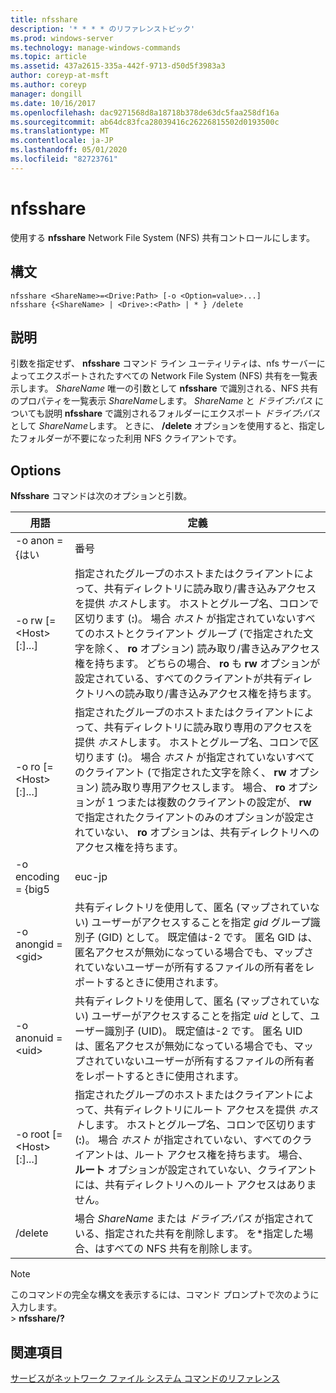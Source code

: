 ```yaml
---
title: nfsshare
description: '* * * * のリファレンストピック'
ms.prod: windows-server
ms.technology: manage-windows-commands
ms.topic: article
ms.assetid: 437a2615-335a-442f-9713-d50d5f3983a3
author: coreyp-at-msft
ms.author: coreyp
manager: dongill
ms.date: 10/16/2017
ms.openlocfilehash: dac9271568d8a18718b378de63dc5faa258df16a
ms.sourcegitcommit: ab64dc83fca28039416c26226815502d0193500c
ms.translationtype: MT
ms.contentlocale: ja-JP
ms.lasthandoff: 05/01/2020
ms.locfileid: "82723761"
---
```

# <a name="nfsshare"></a>nfsshare



使用する **nfsshare** Network File System (NFS) 共有コントロールにします。

## <a name="syntax"></a>構文

```
nfsshare <ShareName>=<Drive:Path> [-o <Option=value>...]
nfsshare {<ShareName> | <Drive>:<Path> | * } /delete
```

## <a name="description"></a>説明

引数を指定せず、 **nfsshare** コマンド ライン ユーティリティは、nfs サーバーによってエクスポートされたすべての Network File System (NFS) 共有を一覧表示します。 *ShareName* 唯一の引数として **nfsshare** で識別される、NFS 共有のプロパティを一覧表示 *ShareName*します。 *ShareName* と <em>ドライブ</em>**:**<em>パス</em> についても説明 **nfsshare** で識別されるフォルダーにエクスポート <em>ドライブ</em>**:**<em>パス</em> として *ShareName*します。 ときに、 **/delete** オプションを使用すると、指定したフォルダーが不要になった利用 NFS クライアントです。

## <a name="options"></a>Options

**Nfsshare** コマンドは次のオプションと引数。


|             用語              |                                                                                                                                                                                                                      定義                                                                                                                                                                                                                       |
|-------------------------------|-------------------------------------------------------------------------------------------------------------------------------------------------------------------------------------------------------------------------------------------------------------------------------------------------------------------------------------------------------------------------------------------------------------------------------------------------------|
|         -o anon = {はい          |                                                                                                                                                                                                                          番号                                                                                                                                                                                                                          |
|  -o rw [=\<Host> [:<Host>]...]  |                       指定されたグループのホストまたはクライアントによって、共有ディレクトリに読み取り/書き込みアクセスを提供 *ホスト*します。 ホストとグループ名、コロンで区切ります (**:**)。 場合 *ホスト* が指定されていないすべてのホストとクライアント グループ (で指定された文字を除く、 **ro** オプション) 読み取り/書き込みアクセス権を持ちます。 どちらの場合、 **ro** も **rw** オプションが設定されている、すべてのクライアントが共有ディレクトリへの読み取り/書き込みアクセス権を持ちます。                       |
|  -o ro [=\<Host> [:<Host>]...]  | 指定されたグループのホストまたはクライアントによって、共有ディレクトリに読み取り専用のアクセスを提供 *ホスト*します。 ホストとグループ名、コロンで区切ります (**:**)。 場合 *ホスト* が指定されていないすべてのクライアント (で指定された文字を除く、 **rw** オプション) 読み取り専用アクセスします。 場合、 **ro** オプションが 1 つまたは複数のクライアントの設定が、 **rw** で指定されたクライアントのみのオプションが設定されていない、 **ro** オプションは、共有ディレクトリへのアクセス権を持ちます。 |
|       -o encoding = {big5       |                                                                                                                                                                                                                        euc-jp                                                                                                                                                                                                                         |
|       -o anongid =\<gid>       |                                                                                     共有ディレクトリを使用して、匿名 (マップされていない) ユーザーがアクセスすることを指定 *gid* グループ識別子 (GID) として。 既定値は-2 です。 匿名 GID は、匿名アクセスが無効になっている場合でも、マップされていないユーザーが所有するファイルの所有者をレポートするときに使用されます。                                                                                      |
|      -o anonuid =\<uid>       |                                                                                      共有ディレクトリを使用して、匿名 (マップされていない) ユーザーがアクセスすることを指定 *uid* として、ユーザー識別子 (UID)。 既定値は-2 です。 匿名 UID は、匿名アクセスが無効になっている場合でも、マップされていないユーザーが所有するファイルの所有者をレポートするときに使用されます。                                                                                      |
| -o root [=\<Host> [:<Host>]...] |                                                                         指定されたグループのホストまたはクライアントによって、共有ディレクトリにルート アクセスを提供 *ホスト*します。 ホストとグループ名、コロンで区切ります (**:**)。 場合 *ホスト* が指定されていない、すべてのクライアントは、ルート アクセス権を持ちます。 場合、 **ルート** オプションが設定されていない、クライアントには、共有ディレクトリへのルート アクセスはありません。                                                                         |
|            /delete            |                                                                                                                                                       場合 *ShareName* または <em>ドライブ</em>**:**<em>パス</em> が指定されている、指定された共有を削除します。 を\*指定した場合、はすべての NFS 共有を削除します。                                                                                                                                                       |

> [!NOTE]
> このコマンドの完全な構文を表示するには、コマンド プロンプトで次のように入力します。</br>> **nfsshare/?**

## <a name="see-also"></a>関連項目

[サービスがネットワーク ファイル システム コマンドのリファレンス](services-for-network-file-system-command-reference.md)